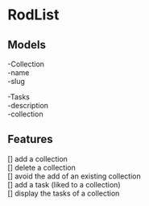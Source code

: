 # RodList  

## Models

-Collection  
    -name  
    -slug  

-Tasks  
    -description  
    -collection  

## Features
[] add a collection  
[] delete a collection  
[] avoid the add of an existing collection  
[] add a task (liked to a collection)  
[] display the tasks of a collection  
